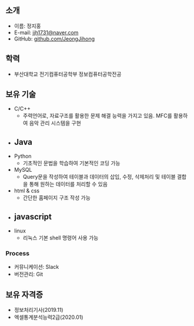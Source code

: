 ## 소개
- 이름: 정지홍
- E-mail: jjh1731@naver.com
- GitHub: [github.com/JeongJihong](https://github.com/JeongJihong)

## 학력
- 부산대학교 전기컴퓨터공학부 정보컴퓨터공학전공

## 보유 기술
- C/C++
  - 주력언어로, 자료구조를 활용한 문제 해결 능력을 가지고 있음. MFC를 활용하여 음악 관리 시스템을 구현
- Java
  - 
- Python
  - 기초적인 문법을 학습하여 기본적인 코딩 가능
- MySQL
  - Query문을 작성하여 테이블과 데이터의 삽입, 수정, 삭제처리 및 테이블 결합을 통해 원하는 데이터를 처리할 수 있음
- html & css
  - 간단한 홈페이지 구조 작성 가능
- javascript
  - 
- linux
  - 리눅스 기본 shell 명령어 사용 가능

### Process
- 커뮤니케이션: Slack
- 버전관리: Git

## 보유 자격증
- 정보처리기사(2019.11)
- 엑셀통계분석능력2급(2020.01)
